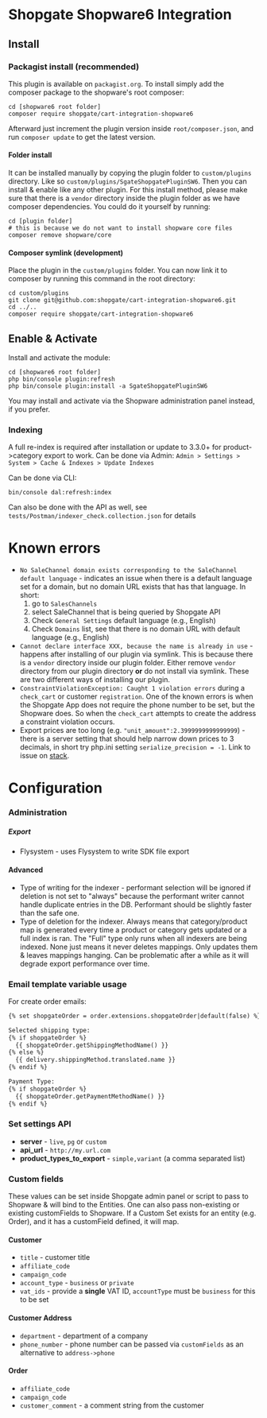 # Shopgate Shopware6 Integration

## Install

### Packagist install (recommended)
This plugin is available on `packagist.org`. To install simply add the composer package to the shopware's root composer:

```shell
cd [shopware6 root folder]
composer require shopgate/cart-integration-shopware6
```

Afterward just increment the plugin version inside `root/composer.json`, and run `composer update` to get the latest
version.

#### Folder install

It can be installed manually by copying the plugin folder to `custom/plugins` directory. Like
so `custom/plugins/SgateShopgatePluginSW6`. Then you can install & enable like any other plugin. For this install method,
please make sure that there is a `vendor` directory inside the plugin folder as we have composer dependencies. You could
do it yourself by running:

```shell
cd [plugin folder]
# this is because we do not want to install shopware core files
composer remove shopware/core
```

#### Composer symlink (development)

Place the plugin in the `custom/plugins` folder. You can now link it to
composer by running this command in the root directory:

```shell
cd custom/plugins
git clone git@github.com:shopgate/cart-integration-shopware6.git
cd ../..
composer require shopgate/cart-integration-shopware6
```

## Enable & Activate

Install and activate the module:

```shell
cd [shopware6 root folder]
php bin/console plugin:refresh
php bin/console plugin:install -a SgateShopgatePluginSW6
```

You may install and activate via the Shopware administration panel instead, if you prefer.

### Indexing

A full re-index is required after installation or update to 3.3.0+ for product->category export to work.
Can be done via Admin:
`Admin > Settings > System > Cache & Indexes > Update Indexes`

Can be done via CLI:
```shell
bin/console dal:refresh:index
```
Can also be done with the API as well, see `tests/Postman/indexer_check.collection.json` for details

# Known errors

* `No SaleChannel domain exists corresponding to the SaleChannel default language` - indicates an issue when there is a
  default language set for a domain, but no domain URL exists that has that language. In short:
  1. go to `SalesChannels`
  2. select SaleChannel that is being queried by Shopgate API
  3. Check `General Settings` default language (e.g., English)
  4. Check `Domains` list, see that there is no domain URL with default language (e.g., English)
* `Cannot declare interface XXX, because the name is already in use` - happens after installing of our plugin via
  symlink. This is because there is a `vendor` directory inside our plugin folder. Either remove `vendor` directory from
  our plugin directory **or** do not install via symlink. These are two different ways of installing our plugin.
* `ConstraintViolationException: Caught 1 violation errors` during a `check_cart` or customer `registration`. One of the
  known errors is when the Shopgate App does not require the phone number to be set, but the Shopware does. So when the
  `check_cart` attempts to create the address a constraint violation occurs.
* Export prices are too long (e.g. `"unit_amount":2.3999999999999999`) - there is a server setting that should help 
  narrow down prices to 3 decimals, in short try php.ini setting `serialize_precision = -1`. Link to issue on 
  [stack](https://stackoverflow.com/questions/42981409/php7-1-json-encode-float-issue).

# Configuration

### Administration

##### Export

- Flysystem - uses Flysystem to write SDK file export

#### Advanced
- Type of writing for the indexer - performant selection will be ignored if deletion is not set to "always" because
the performant writer cannot handle duplicate entries in the DB. Performant should be slightly faster than the safe one.
- Type of deletion for the indexer. Always means that category/product map is generated every time a product or category
gets updated or a full index is ran. The "Full" type only runs when all indexers are being indexed. None just means it
never deletes mappings. Only updates them & leaves mappings hanging. Can be problematic after a while as it will degrade
export performance over time.

### Email template variable usage

For create order emails:

```html
{% set shopgateOrder = order.extensions.shopgateOrder|default(false) %}

Selected shipping type:
{% if shopgateOrder %}
  {{ shopgateOrder.getShippingMethodName() }}
{% else %}
  {{ delivery.shippingMethod.translated.name }}
{% endif %}

Payment Type:
{% if shopgateOrder %}
  {{ shopgateOrder.getPaymentMethodName() }}
{% endif %}
```

### Set settings API

- **server** - `live`, `pg` or `custom`
- **api_url** - `http://my.url.com`
- **product_types_to_export** - `simple,variant` (a comma separated list)

### Custom fields

These values can be set inside Shopgate admin panel or script to pass to Shopware & will bind to the Entities. One can
also pass non-existing or existing customFields to Shopware. If a Custom Set exists for an entity (e.g. Order), and it
has a customField defined, it will map.

#### Customer

- `title` - customer title
- `affiliate_code`
- `campaign_code`
- `account_type` - `business` or `private`
- `vat_ids` - provide a **single** VAT ID, `accountType` must be `business` for this to be set

#### Customer Address

- `department` - department of a company
- `phone_number` - phone number can be passed via `customFields` as an alternative to `address->phone`

#### Order

- `affiliate_code`
- `campaign_code`
- `customer_comment` - a comment string from the customer
